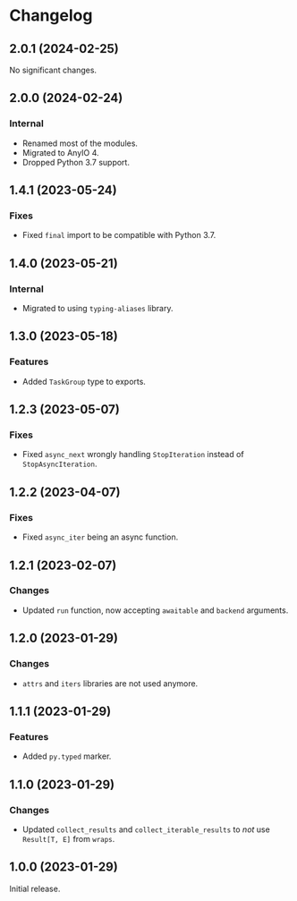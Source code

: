 # Changelog

<!-- changelogging: start -->

## 2.0.1 (2024-02-25)

No significant changes.

## 2.0.0 (2024-02-24)

### Internal

- Renamed most of the modules.
- Migrated to AnyIO 4.
- Dropped Python 3.7 support.

## 1.4.1 (2023-05-24)

### Fixes

- Fixed `final` import to be compatible with Python 3.7.

## 1.4.0 (2023-05-21)

### Internal

- Migrated to using `typing-aliases` library.

## 1.3.0 (2023-05-18)

### Features

- Added `TaskGroup` type to exports.

## 1.2.3 (2023-05-07)

### Fixes

- Fixed `async_next` wrongly handling `StopIteration` instead of `StopAsyncIteration`.

## 1.2.2 (2023-04-07)

### Fixes

- Fixed `async_iter` being an async function.

## 1.2.1 (2023-02-07)

### Changes

- Updated `run` function, now accepting `awaitable` and `backend` arguments.

## 1.2.0 (2023-01-29)

### Changes

- `attrs` and `iters` libraries are not used anymore.

## 1.1.1 (2023-01-29)

### Features

- Added `py.typed` marker.

## 1.1.0 (2023-01-29)

### Changes

- Updated `collect_results` and `collect_iterable_results` to *not* use `Result[T, E]` from `wraps`.

## 1.0.0 (2023-01-29)

Initial release.
